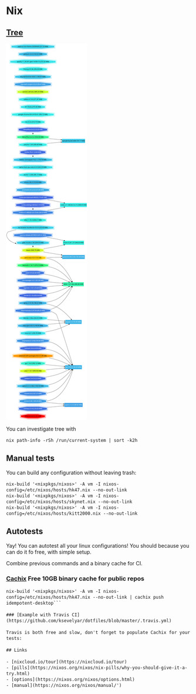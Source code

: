 # Nix

## [Tree](https://github.com/ksevelyar/dotfiles/blob/master/nix-store.svg)

![nix-store](https://github.com/ksevelyar/dotfiles/blob/master/nix-store.svg)

You can investigate tree with

```fish
nix path-info -rSh /run/current-system | sort -k2h
```

## Manual tests

You can build any configuration without leaving trash:

```fish
nix-build '<nixpkgs/nixos>' -A vm -I nixos-config=/etc/nixos/hosts/hk47.nix --no-out-link
nix-build '<nixpkgs/nixos>' -A vm -I nixos-config=/etc/nixos/hosts/skynet.nix --no-out-link
nix-build '<nixpkgs/nixos>' -A vm -I nixos-config=/etc/nixos/hosts/kitt2000.nix --no-out-link
```

## Autotests

Yay! You can autotest all your linux configurations! You should because you can do it fo free, with simple setup.

Combine previous commands and a binary cache for CI.

### [Cachix](https://cachix.org/) Free 10GB binary cache for public repos

```fish
nix-build '<nixpkgs/nixos>' -A vm -I nixos-config=/etc/nixos/hosts/hk47.nix --no-out-link | cachix push idempotent-desktop```

### [Example with Travis CI](https://github.com/ksevelyar/dotfiles/blob/master/.travis.yml)

Travis is both free and slow, don't forget to populate Cachix for your tests:

## Links

- [nixcloud.io/tour](https://nixcloud.io/tour)
- [pills](https://nixos.org/nixos/nix-pills/why-you-should-give-it-a-try.html)
- [options](https://nixos.org/nixos/options.html)
- [manual](https://nixos.org/nixos/manual/')
